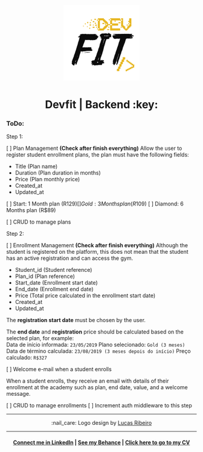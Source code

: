<h1 align="center">
  <img alt="Devfit" title="Devfit" src="readme/logo-black.png" width="200px" />
</h1>

<h1 align="center">
  Devfit | Backend :key:
</h1>

<h3>ToDo:</h3>

Step 1:

[ ] Plan Management **(Check after finish everything)**
Allow the user to register student enrollment plans, the plan must have the following fields:

* Title (Plan name)
* Duration (Plan duration in months)
* Price (Plan monthly price)
* Created_at
* Updated_at

[ ] Start: 1 Month plan (R$129)
[ ] Gold: 3 Months plan (R$109)
[ ] Diamond: 6 Months plan (R$89)

[ ] CRUD to manage plans

Step 2:

[ ] Enrollment Management **(Check after finish everything)**
Although the student is registered on the platform, this does not mean that the student has an active registration and can access the gym.

* Student_id (Student reference)
* Plan_id (Plan reference)
* Start_date (Enrollment start date)
* End_date (Enrollment end date)
* Price (Total price calculated in the enrollment start date)
* Created_at
* Updated_at

The **registration start date** must be chosen by the user.

The **end date** and **registration** price should be calculated based on the selected plan, for example: <br/>
Data de início informada: `23/05/2019` Plano selecionado: `Gold (3 meses)` Data de término calculada: `23/08/2019 (3 meses depois do início)` Preço calculado: `R$327`

[ ] Welcome e-mail when a student enrolls

When a student enrolls, they receive an email with details of their enrollment at the academy such as plan, end date, value, and a welcome message.

[ ] CRUD to manage enrollments
[ ] Increment auth middleware to this step

<hr/>

<p align="center">
:nail_care: Logo design by <a href="https://www.behance.net/lucasrvr" target="_blank">Lucas Ribeiro</a>
</p>

<hr/>

<h4 align="center">
<a href="http://linkedin.com/in/leonardoalmeida99">Connect me in LinkedIn</a> | <a href="http://behance.net/almeida99">See my Behance</a> | <a href="https://leunardo.dev">Click here to go to my CV</a>
</h4>
